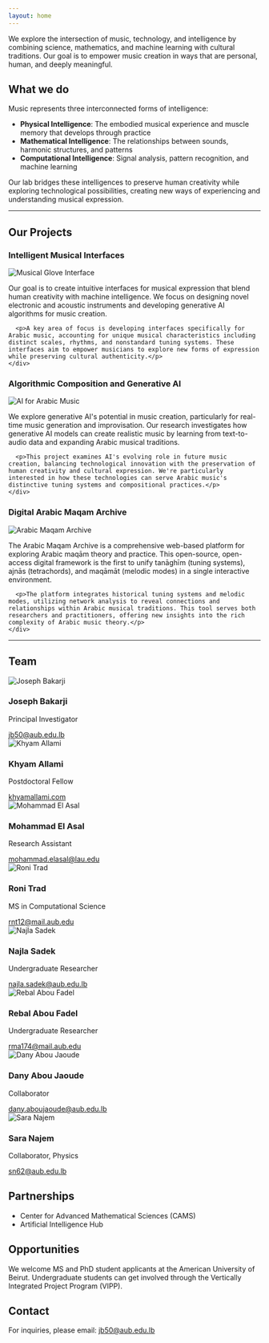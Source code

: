```yaml
---
layout: home
---
```


We explore the intersection of music, technology, and intelligence by combining science, mathematics, and machine learning with cultural traditions. Our goal is to empower music creation in ways that are personal, human, and deeply meaningful.

## What we do

Music represents three interconnected forms of intelligence:

- **Physical Intelligence**: The embodied musical experience and muscle memory that develops through practice
- **Mathematical Intelligence**: The relationships between sounds, harmonic structures, and patterns
- **Computational Intelligence**: Signal analysis, pattern recognition, and machine learning

Our lab bridges these intelligences to preserve human creativity while exploring technological possibilities, creating new ways of experiencing and understanding musical expression.

---

## Our Projects

<div class="project-card">
  <h3>Intelligent Musical Interfaces</h3>
  <div class="project-container">
    <img src="{{ '/assets/images/gluvn.jpg' | relative_url }}" alt="Musical Glove Interface" class="project-image">
    <div class="project-description">
      <p>Our goal is to create intuitive interfaces for musical expression that blend human creativity with machine intelligence. We focus on designing novel electronic and acoustic instruments and developing generative AI algorithms for music creation.</p>

      <p>A key area of focus is developing interfaces specifically for Arabic music, accounting for unique musical characteristics including distinct scales, rhythms, and nonstandard tuning systems. These interfaces aim to empower musicians to explore new forms of expression while preserving cultural authenticity.</p>
    </div>
  </div>
</div>

<div class="project-card">
  <h3>Algorithmic Composition and Generative AI </h3>
  <div class="project-container">
    <img src="{{ '/assets/images/aiforarabic.jpg' | relative_url }}" alt="AI for Arabic Music" class="project-image">
    <div class="project-description">
      <p>We explore generative AI's potential in music creation, particularly for real-time music generation and improvisation. Our research investigates how generative AI models can create realistic music by learning from text-to-audio data and expanding Arabic musical traditions.</p>

      <p>This project examines AI's evolving role in future music creation, balancing technological innovation with the preservation of human creativity and cultural expression. We're particularly interested in how these technologies can serve Arabic music's distinctive tuning systems and compositional practices.</p>
    </div>
  </div>
</div>

<div class="project-card">
  <h3>Digital Arabic Maqam Archive</h3>
  <div class="project-container">
    <img src="{{ '/assets/images/maqamarchive.png' | relative_url }}" alt="Arabic Maqam Archive" class="project-image">
    <div class="project-description">
      <p>The Arabic Maqam Archive is a comprehensive web-based platform for exploring Arabic maqām theory and practice. This open-source, open-access digital framework is the first to unify tanāghīm (tuning systems), ajnās (tetrachords), and maqāmāt (melodic modes) in a single interactive environment.</p>

      <p>The platform integrates historical tuning systems and melodic modes, utilizing network analysis to reveal connections and relationships within Arabic musical traditions. This tool serves both researchers and practitioners, offering new insights into the rich complexity of Arabic music theory.</p>
    </div>
  </div>
</div>

---

## Team

<div class="team-grid">
  <div class="team-member">
    <img src="{{ '/assets/images/joseph-bakarji.jpeg' | relative_url }}" alt="Joseph Bakarji" class="team-photo">
    <h3>Joseph Bakarji</h3>
    <p class="team-role">Principal Investigator</p>
    <div class="team-website">
      <a href="mailto:jb50@aub.edu.lb">jb50@aub.edu.lb</a>
    </div>
  </div>

  <div class="team-member">
    <img src="{{ '/assets/images/khyam-allami.png' | relative_url }}" alt="Khyam Allami" class="team-photo">
    <h3>Khyam Allami</h3>
    <p class="team-role">Postdoctoral Fellow</p>
    <div class="team-website">
      <a href="https://khyamallami.com" target="_blank">khyamallami.com</a>
    </div>
  </div>

  <div class="team-member">
    <img src="{{ '/assets/images/mohammad-el-asal.jpg' | relative_url }}" alt="Mohammad El Asal" class="team-photo">
    <h3>Mohammad El Asal</h3>
    <p class="team-role">Research Assistant</p>
    <div class="team-website">
      <a href="mailto:mohammad.elasal@lau.edu" target="_blank">mohammad.elasal@lau.edu</a>
    </div>
  </div>

  <div class="team-member">
    <img src="{{ '/assets/images/roni-trad.jpg' | relative_url }}" alt="Roni Trad" class="team-photo">
    <h3>Roni Trad</h3>
    <p class="team-role">MS in Computational Science</p>
    <div class="team-website">
      <a href="mailto:rnt12@mail.aub.edu" target="_blank">rnt12@mail.aub.edu</a>
    </div>
  </div>

  <div class="team-member">
    <img src="{{ '/assets/images/najla-sadek.jpg' | relative_url }}" alt="Najla Sadek" class="team-photo">
    <h3>Najla Sadek</h3>
    <p class="team-role">Undergraduate Researcher</p>
    <div class="team-website">
      <a href="mailto:najla.sadek@aub.edu.lb" target="_blank">najla.sadek@aub.edu.lb</a>
    </div>
  </div>

  <div class="team-member">
    <img src="{{ '/assets/images/rebal-abou-fadel.jpg' | relative_url }}" alt="Rebal Abou Fadel" class="team-photo">
    <h3>Rebal Abou Fadel</h3>
    <p class="team-role">Undergraduate Researcher</p>
    <div class="team-website">
      <a href="mailto:rma174@mail.aub.edu" target="_blank">rma174@mail.aub.edu</a>
    </div>
  </div>

  <div class="team-member">
    <img src="{{ '/assets/images/dany-abou-jaoude.jpg' | relative_url }}" alt="Dany Abou Jaoude" class="team-photo">
    <h3>Dany Abou Jaoude</h3>
    <p class="team-role">Collaborator</p>
    <div class="team-website">
      <a href="mailto:dany.aboujaoude@aub.edu.lb" target="_blank">dany.aboujaoude@aub.edu.lb</a>
    </div>
  </div>

  <div class="team-member">
    <img src="{{ '/assets/images/sara-najem.jpeg' | relative_url }}" alt="Sara Najem" class="team-photo">
    <h3>Sara Najem</h3>
    <p class="team-role">Collaborator, Physics</p>
    <div class="team-website">
      <a href="mailto:sn62@aub.edu.lb" target="_blank">sn62@aub.edu.lb</a>
    </div>
  </div>


</div>

## Partnerships

- Center for Advanced Mathematical Sciences (CAMS)
- Artificial Intelligence Hub

## Opportunities

We welcome MS and PhD student applicants at the American University of Beirut. Undergraduate students can get involved through the Vertically Integrated Project Program (VIPP).

## Contact

For inquiries, please email: [jb50@aub.edu.lb](mailto:jb50@aub.edu.lb)
